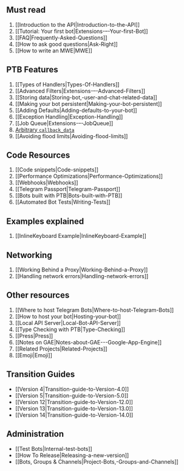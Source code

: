 ## Must read
1. [[Introduction to the API|Introduction-to-the-API]]
2. [[Tutorial: Your first bot|Extensions-–-Your-first-Bot]]
3. [[FAQ|Frequently-Asked-Questions]]
4. [[How to ask good questions|Ask-Right]]
5. [[How to write an MWE|MWE]]

## PTB Features
1. [[Types of Handlers|Types-Of-Handlers]]
2. [[Advanced Filters|Extensions-–-Advanced-Filters]]
3. [[Storing data|Storing-bot,-user-and-chat-related-data]]
4. [[Making your bot persistent|Making-your-bot-persistent]]
5. [[Adding Defaults|Adding-defaults-to-your-bot]]
6. [[Exception Handling|Exception-Handling]]
7. [[Job Queue|Extensions-–-JobQueue]]
8. [Arbitrary `callback_data`](Arbitrary-callback_data)
9. [[Avoiding flood limits|Avoiding-flood-limits]]

## Code Resources
1. [[Code snippets|Code-snippets]]
2. [[Performance Optimizations|Performance-Optimizations]]
3. [[Webhooks|Webhooks]]
4. [[Telegram Passport|Telegram-Passport]]
5. [[Bots built with PTB|Bots-built-with-PTB]]
6. [[Automated Bot Tests|Writing-Tests]]

## Examples explained
1. [[InlineKeyboard Example|InlineKeyboard-Example]]

## Networking
1. [[Working Behind a Proxy|Working-Behind-a-Proxy]]
2. [[Handling network errors|Handling-network-errors]]

## Other resources
1. [[Where to host Telegram Bots|Where-to-host-Telegram-Bots]]
2. [[How to host your bot|Hosting-your-bot]]
3. [[Local API Server|Local-Bot-API-Server]]
4. [[Type Checking with PTB|Type-Checking]]
5. [[Press|Press]]
6. [[Notes on GAE|Notes-about-GAE---Google-App-Engine]]
7. [[Related Projects|Related-Projects]]
8. [[Emoji|Emoji]]

## Transition Guides
- [[Version 4|Transition-guide-to-Version-4.0]]
- [[Version 5|Transition-guide-to-Version-5.0]]
- [[Version 12|Transition-guide-to-Version-12.0]]
- [[Version 13|Transition-guide-to-Version-13.0]]
- [[Version 14|Transition-guide-to-Version-14.0]]

## Administration
- [[Test Bots|Internal-test-bots]]
- [[How To Release|Releasing-a-new-version]]
- [[Bots, Groups & Channels|Project-Bots,-Groups-and-Channels]]
